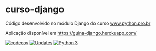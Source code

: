 # curso-django
Código desenvolvido no módulo Django do curso www.python.pro.br

Aplicação disponível em https://guina-django.herokuapp.com/

[![codecov](https://codecov.io/gh/agnoliveira/curso-django/branch/main/graph/badge.svg?token=0RFTYSW019)](https://codecov.io/gh/agnoliveira/curso-django)
[![Updates](https://pyup.io/repos/github/agnoliveira/curso-django/shield.svg)](https://pyup.io/repos/github/agnoliveira/curso-django/)
[![Python 3](https://pyup.io/repos/github/agnoliveira/curso-django/python-3-shield.svg)](https://pyup.io/repos/github/agnoliveira/curso-django/)
